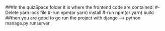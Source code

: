 ###In the quizSpace folder it is where the frontend code are contained:
#-Delete yarn.lock file
#-run npm(or yarn) install
#-run npm(or yarn) build
##then you are good to go run the project with django --> python manage.py runserver
